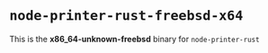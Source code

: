 # `node-printer-rust-freebsd-x64`

This is the **x86_64-unknown-freebsd** binary for `node-printer-rust`
